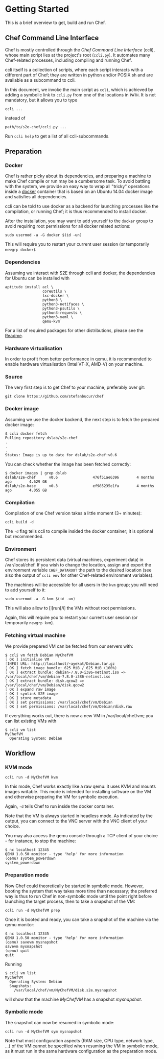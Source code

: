 Getting Started
===============

This is a brief overview to get, build and run Chef.


Chef Command Line Interface
---------------------------

Chef is mostly controlled through the *Chef Command Line Interface* (ccli),
whose main script lies at the project's root (`ccli.py`). It automates many
Chef-related processes, including compiling and running Chef.

ccli itself is a collection of scripts, where each script interacts with a
different part of Chef; they are written in python and/or POSIX sh and are
available as a subcommand to ccli.

In this document, we invoke the main script as `ccli`, which is achieved by
adding a symbolic link to `ccli.py` from one of the locations in `PATH`. It is
not mandatory, but it allows you to type

	ccli ...

instead of

	path/to/s2e-chef/ccli.py ...

Run `ccli help` to get a list of all ccli-subcommands.


Preparation
-----------

### Docker

Chef is rather picky about its dependencies, and preparing a machine to make
Chef compile or run may be a cumbersome task. To avoid battling with the system,
we provide an easy way to wrap all "tricky" operations inside a
[docker](https://docker.io) container that is based on an Ubuntu 14.04 docker
image and satisfies all dependencies.

ccli can be told to use docker as a backend for launching processes like the
compilation, or running Chef; it is thus recommended to install docker.

After the installation, you may want to add yourself to the `docker` group to
avoid requiring root permissions for all docker related actions:

	sudo usermod -a -G docker $(id -un)

This will require you to restart your current user session (or temporarily
`newgrp docker`).

### Dependencies

Assuming we interact with S2E through ccli and docker, the dependencies for
Ubuntu can be installed with

	aptitude install acl \
	                 coreutils \
	                 lxc-docker \
	                 python3 \
	                 python3-netifaces \
	                 python3-psutils \
	                 python3-requests \
	                 python3-yaml \
	                 qemu-kvm

For a list of required packages for other distributions, please see the
[Readme](README.md).

### Hardware virtualisation

In order to profit from better performance in qemu, it is recommended to enable
hardware virtualisation (Intel VT-X, AMD-V) on your machine.

### Source

The very first step is to get Chef to your machine, preferably over git:

	git clone https://github.com/stefanbucur/chef

### Docker image

Assuming we use the docker backend, the next step is to fetch the prepared
docker image:

	$ ccli docker fetch
	Pulling repository dslab/s2e-chef
	.
	.
	.
	Status: Image is up to date for dslab/s2e-chef:v0.6

You can check whether the image has been fetched correctly:

	$ docker images | grep dslab
	dslab/s2e-chef      v0.6                476f51ae6396        4 months ago        4.629 GB
	dslab/s2e-base      v0.3                ef985235e1fa        4 months ago        4.055 GB

### Compilation

Compilation of one Chef version takes a little moment (3+ minutes):

	ccli build -d

The `-d` flag tells ccli to compile insided the docker container; it is optional
but recommended.

### Environment

Chef stores its persistent data (virtual machines, experiment data) in
/var/local/chef. If you wish to change the location, assign and export the
environment variable `CHEF_DATAROOT` the path to the desired location (see also
the output of `ccli env` for other Chef-related environment variables).

The machines will be accessible for all users in the `kvm` group; you will need
to add yourself to it:

	sudo usermod -a -G kvm $(id -un)

This will also allow to [i]run[/i] the VMs without root permissions.

Again, this will require you to restart your current user session (or
temporarily `newgrp kvm`).

### Fetching virtual machine

We provide prepared VM can be fetched from our servers with:

	$ ccli vm fetch Debian MyChefVM
	[ OK ] initialise VM
	[INFO] URL: http://localhost/~ayekat/Debian.tar.gz
	[ OK ] fetch image bundle: 625 MiB / 625 MiB (100%)
	[ OK ] extract bundle: debian-7.8.0-i386-netinst.iso => /var/local/chef/vm/debian-7.8.0-i386-netinst.iso
	[ OK ] extract bundle: disk.qcow2 => /var/local/chef/vm/Debian/disk.qcow2
	[ OK ] expand raw image
	[ OK ] symlink S2E image
	[ OK ] store metadata
	[ OK ] set permissions: /var/local/chef/vm/Debian
	[ OK ] set permissions: /var/local/chef/vm/Debian/disk.raw

If everything works out, there is now a new VM in /var/local/chef/vm; you can
list existing VMs with

	$ ccli vm list
	MyChefVM
	  Operating System: Debian


Workflow
--------

### KVM mode

	ccli run -d MyChefVM kvm

In this mode, Chef works exactly like a raw qemu: it uses KVM and mounts images
writable. This mode is intended for installing software on the VM and otherwise
preparing the VM for symbolic execution.

Again, `-d` tells Chef to run inside the docker container.

Note that the VM is always started in headless mode. As indicated by the output,
you can connect to the VNC server with the VNC client of your choice.

You may also access the qemu console through a TCP client of your choice - for
instance, to stop the machine:

	$ nc localhost 12345
	QEMU 1.0.50 monitor - type 'help' for more information
	(qemu) system_powerdown
	system_powerdown

### Preparation mode

Now Chef could theoretically be started in symbolic mode. However, booting the
system that way takes more time than necessary; the preferred way is thus to run
Chef in non-symbolic mode until the point right before launching the target
process, then to take a snapshot of the VM:

	ccli run -d MyChefVM prep

Once it is booted and ready, you can take a snapshot of the machine via the qemu
monitor:

	$ nc localhost 12345
	QEMU 1.0.50 monitor - type 'help' for more information
	(qemu) savevm mysnapshot
	savevm mysnapshot
	(qemu) quit
	quit

Running

	$ ccli vm list
	MyChefVM
	  Operating System: Debian
	  Snapshots:
	    /var/local/chef/vm/MyChefVM/disk.s2e.mysnapshot

will show that the machine *MyChefVM* has a snapshot *mysnapshot*.

### Symbolic mode

The snapshot can now be resumed in symbolic mode:

	ccli run -d MyChefVM sym mysnapshot

Note that most configuration aspects (RAM size, CPU type, network type, ...) of
the VM cannot be specified when resuming the VM in symbolic mode, as it must run
in the same hardware configuration as the preparation mode.
